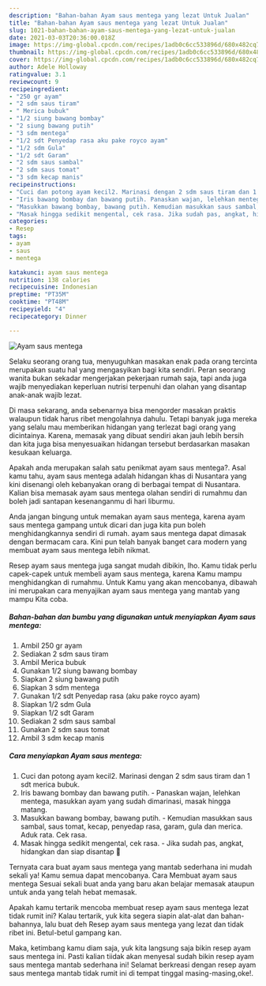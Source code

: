 ```yaml
---
description: "Bahan-bahan Ayam saus mentega yang lezat Untuk Jualan"
title: "Bahan-bahan Ayam saus mentega yang lezat Untuk Jualan"
slug: 1021-bahan-bahan-ayam-saus-mentega-yang-lezat-untuk-jualan
date: 2021-03-03T20:36:00.018Z
image: https://img-global.cpcdn.com/recipes/1adb0c6cc533896d/680x482cq70/ayam-saus-mentega-foto-resep-utama.jpg
thumbnail: https://img-global.cpcdn.com/recipes/1adb0c6cc533896d/680x482cq70/ayam-saus-mentega-foto-resep-utama.jpg
cover: https://img-global.cpcdn.com/recipes/1adb0c6cc533896d/680x482cq70/ayam-saus-mentega-foto-resep-utama.jpg
author: Adele Holloway
ratingvalue: 3.1
reviewcount: 9
recipeingredient:
- "250 gr ayam"
- "2 sdm saus tiram"
- " Merica bubuk"
- "1/2 siung bawang bombay"
- "2 siung bawang putih"
- "3 sdm mentega"
- "1/2 sdt Penyedap rasa aku pake royco ayam"
- "1/2 sdm Gula"
- "1/2 sdt Garam"
- "2 sdm saus sambal"
- "2 sdm saus tomat"
- "3 sdm kecap manis"
recipeinstructions:
- "Cuci dan potong ayam kecil2. Marinasi dengan 2 sdm saus tiram dan 1 sdt merica bubuk."
- "Iris bawang bombay dan bawang putih. Panaskan wajan, lelehkan mentega, masukkan ayam yang sudah dimarinasi, masak hingga matang."
- "Masukkan bawang bombay, bawang putih. Kemudian masukkan saus sambal, saus tomat, kecap, penyedap rasa, garam, gula dan merica. Aduk rata. Cek rasa."
- "Masak hingga sedikit mengental, cek rasa. Jika sudah pas, angkat, hidangkan dan siap disantap 🤤"
categories:
- Resep
tags:
- ayam
- saus
- mentega

katakunci: ayam saus mentega 
nutrition: 138 calories
recipecuisine: Indonesian
preptime: "PT35M"
cooktime: "PT48M"
recipeyield: "4"
recipecategory: Dinner

---
```



![Ayam saus mentega](https://img-global.cpcdn.com/recipes/1adb0c6cc533896d/680x482cq70/ayam-saus-mentega-foto-resep-utama.jpg)

Selaku seorang orang tua, menyuguhkan masakan enak pada orang tercinta merupakan suatu hal yang mengasyikan bagi kita sendiri. Peran seorang  wanita bukan sekadar mengerjakan pekerjaan rumah saja, tapi anda juga wajib menyediakan keperluan nutrisi terpenuhi dan olahan yang disantap anak-anak wajib lezat.

Di masa  sekarang, anda sebenarnya bisa mengorder masakan praktis walaupun tidak harus ribet mengolahnya dahulu. Tetapi banyak juga mereka yang selalu mau memberikan hidangan yang terlezat bagi orang yang dicintainya. Karena, memasak yang dibuat sendiri akan jauh lebih bersih dan kita juga bisa menyesuaikan hidangan tersebut berdasarkan masakan kesukaan keluarga. 



Apakah anda merupakan salah satu penikmat ayam saus mentega?. Asal kamu tahu, ayam saus mentega adalah hidangan khas di Nusantara yang kini disenangi oleh kebanyakan orang di berbagai tempat di Nusantara. Kalian bisa memasak ayam saus mentega olahan sendiri di rumahmu dan boleh jadi santapan kesenanganmu di hari liburmu.

Anda jangan bingung untuk memakan ayam saus mentega, karena ayam saus mentega gampang untuk dicari dan juga kita pun boleh menghidangkannya sendiri di rumah. ayam saus mentega dapat dimasak dengan bermacam cara. Kini pun telah banyak banget cara modern yang membuat ayam saus mentega lebih nikmat.

Resep ayam saus mentega juga sangat mudah dibikin, lho. Kamu tidak perlu capek-capek untuk membeli ayam saus mentega, karena Kamu mampu menghidangkan di rumahmu. Untuk Kamu yang akan mencobanya, dibawah ini merupakan cara menyajikan ayam saus mentega yang mantab yang mampu Kita coba.

<!--inarticleads1-->

##### Bahan-bahan dan bumbu yang digunakan untuk menyiapkan Ayam saus mentega:

1. Ambil 250 gr ayam
1. Sediakan 2 sdm saus tiram
1. Ambil  Merica bubuk
1. Gunakan 1/2 siung bawang bombay
1. Siapkan 2 siung bawang putih
1. Siapkan 3 sdm mentega
1. Gunakan 1/2 sdt Penyedap rasa (aku pake royco ayam)
1. Siapkan 1/2 sdm Gula
1. Siapkan 1/2 sdt Garam
1. Sediakan 2 sdm saus sambal
1. Gunakan 2 sdm saus tomat
1. Ambil 3 sdm kecap manis




<!--inarticleads2-->

##### Cara menyiapkan Ayam saus mentega:

1. Cuci dan potong ayam kecil2. Marinasi dengan 2 sdm saus tiram dan 1 sdt merica bubuk.
1. Iris bawang bombay dan bawang putih. - Panaskan wajan, lelehkan mentega, masukkan ayam yang sudah dimarinasi, masak hingga matang.
1. Masukkan bawang bombay, bawang putih. - Kemudian masukkan saus sambal, saus tomat, kecap, penyedap rasa, garam, gula dan merica. Aduk rata. Cek rasa.
1. Masak hingga sedikit mengental, cek rasa. - Jika sudah pas, angkat, hidangkan dan siap disantap 🤤




Ternyata cara buat ayam saus mentega yang mantab sederhana ini mudah sekali ya! Kamu semua dapat mencobanya. Cara Membuat ayam saus mentega Sesuai sekali buat anda yang baru akan belajar memasak ataupun untuk anda yang telah hebat memasak.

Apakah kamu tertarik mencoba membuat resep ayam saus mentega lezat tidak rumit ini? Kalau tertarik, yuk kita segera siapin alat-alat dan bahan-bahannya, lalu buat deh Resep ayam saus mentega yang lezat dan tidak ribet ini. Betul-betul gampang kan. 

Maka, ketimbang kamu diam saja, yuk kita langsung saja bikin resep ayam saus mentega ini. Pasti kalian tiidak akan menyesal sudah bikin resep ayam saus mentega mantab sederhana ini! Selamat berkreasi dengan resep ayam saus mentega mantab tidak rumit ini di tempat tinggal masing-masing,oke!.

